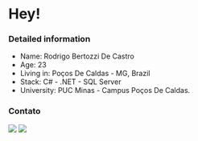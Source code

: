 # Hey!
<!--
**rodrigobertozzi/rodrigobertozzi** is a ✨ _special_ ✨ repository because its `README.md` (this file) appears on your --> 
### Detailed information
- Name: Rodrigo Bertozzi De Castro
- Age: 23
- Living in: Poços De Caldas - MG, Brazil
- Stack: C# - .NET - SQL Server
- University: PUC Minas - Campus Poços De Caldas.

### Contato
<div>
  <a href="https://www.linkedin.com/in/rodrigo-bertozzi-de-castro/" target="_blank"><img src="https://img.shields.io/badge/-LinkedIn-%230077B5?style=for-the-badge&logo=linkedin&logoColor=white" target="_blank"></a>
 <a href= "https://www.instagram.com/rodrigo_bertozzi/"> <img src="https://img.shields.io/badge/Instagram-E4405F?style=for-the-badge&logo=instagram&logoColor=white"> </a>
</div>

